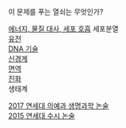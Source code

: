 이 문제를 푸는 열쇠는 무엇인가?    

[에너지, 물질 대사, 세포 호흡](md/energyMetabolism.md)
세포분열  
[유전](md/genetics.md)   
[DNA 기술](md/DNAtechnology.md)   
[신경계](md/nerve.md)   
[면역](md/immune.md)   
[진화](md/evolution.md)    
생태계   

[2017 연세대 의예과 생명과학 논술](pdf/2017_연대_의예과_논술_생명과학.pdf)   
[2015 연세대 수시 논술](pdf/2015연대수시논술.pdf)
